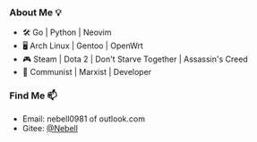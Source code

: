 ### About Me 💡

- 🛠️ Go | Python | Neovim
- 🖥️ Arch Linux | Gentoo | OpenWrt
- 🎮 Steam | Dota 2 | Don't Starve Together | Assassin's Creed
- 🦾 Communist | Marxist | Developer

### Find Me 📫

+ Email: nebell0981 of outlook.com
+ Gitee: [@Nebell](https://gitee.com/nebell)
